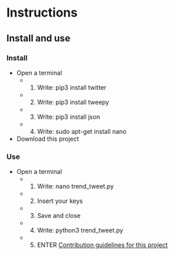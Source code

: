# Instructions
## Install and use
### Install
- Open a terminal
  - 1. Write: pip3 install twitter
  - 2. Write: pip3 install tweepy
  - 3. Write: pip3 install json
  - 4. Write: sudo apt-get install nano
- Download this project
### Use
- Open a terminal
  - 1. Write: nano trend_tweet.py
  - 2. Insert your keys
  - 3. Save and close
  - 4. Write: python3 trend_tweet.py
  - 5. ENTER
[Contribution guidelines for this project](readme.md)
